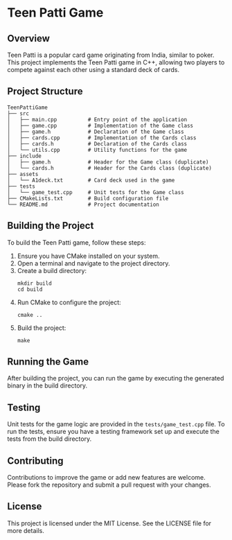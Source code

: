 # Teen Patti Game

## Overview
Teen Patti is a popular card game originating from India, similar to poker. This project implements the Teen Patti game in C++, allowing two players to compete against each other using a standard deck of cards.

## Project Structure
```
TeenPattiGame
├── src
│   ├── main.cpp          # Entry point of the application
│   ├── game.cpp          # Implementation of the Game class
│   ├── game.h            # Declaration of the Game class
│   ├── cards.cpp         # Implementation of the Cards class
│   ├── cards.h           # Declaration of the Cards class
│   └── utils.cpp         # Utility functions for the game
├── include
│   ├── game.h            # Header for the Game class (duplicate)
│   └── cards.h           # Header for the Cards class (duplicate)
├── assets
│   └── A1deck.txt        # Card deck used in the game
├── tests
│   └── game_test.cpp     # Unit tests for the Game class
├── CMakeLists.txt        # Build configuration file
└── README.md             # Project documentation
```

## Building the Project
To build the Teen Patti game, follow these steps:

1. Ensure you have CMake installed on your system.
2. Open a terminal and navigate to the project directory.
3. Create a build directory:
   ```
   mkdir build
   cd build
   ```
4. Run CMake to configure the project:
   ```
   cmake ..
   ```
5. Build the project:
   ```
   make
   ```

## Running the Game
After building the project, you can run the game by executing the generated binary in the build directory.

## Testing
Unit tests for the game logic are provided in the `tests/game_test.cpp` file. To run the tests, ensure you have a testing framework set up and execute the tests from the build directory.

## Contributing
Contributions to improve the game or add new features are welcome. Please fork the repository and submit a pull request with your changes.

## License
This project is licensed under the MIT License. See the LICENSE file for more details.